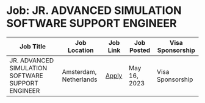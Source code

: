 # Job: JR. ADVANCED SIMULATION SOFTWARE SUPPORT ENGINEER

| Job Title | Job Location | Job Link | Job Posted | Visa Sponsorship |
| --- | --- | --- | --- | --- |
| JR. ADVANCED SIMULATION SOFTWARE SUPPORT ENGINEER | Amsterdam, Netherlands | [Apply](https://www.trinamics.nl/en/helmond/vacancy-jr-advanced-simulation-software-support-engineer-7567) | May 16, 2023 | Visa Sponsorship |
